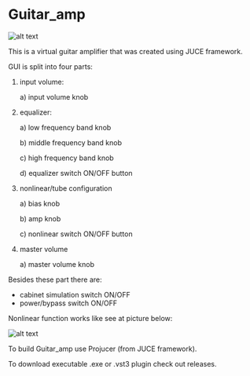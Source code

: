 # Guitar_amp

![alt text](https://github.com/dkuzniar4/Guitar_amp/tree/main/Docs/Images/guitar_amp_image.png)

This is a virtual guitar amplifier that was created using JUCE framework. 

GUI is split into four parts:

1. input volume:

   a) input volume knob

2. equalizer:

   a) low frequency band knob

   b) middle frequency band knob

   c) high frequency band knob

   d) equalizer switch ON/OFF button

3. nonlinear/tube configuration

   a) bias knob

   b) amp knob

   c) nonlinear switch ON/OFF button

4. master volume

   a) master volume knob
   

Besides these part there are:

- cabinet simulation switch ON/OFF
- power/bypass switch ON/OFF



Nonlinear function works like see at picture below:



![alt text](https://github.com/dkuzniar4/Guitar_amp/tree/main/Docs/Images/nonlinear.png)



To build Guitar_amp use Projucer (from JUCE framework).

To download executable .exe or .vst3 plugin check out releases.